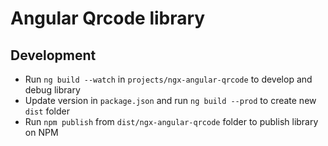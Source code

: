 # Angular Qrcode library

## Development

* Run `ng build --watch` in `projects/ngx-angular-qrcode` to develop and debug library
* Update version in `package.json` and run `ng build --prod` to create new `dist` folder
* Run `npm publish` from `dist/ngx-angular-qrcode` folder to publish library on NPM